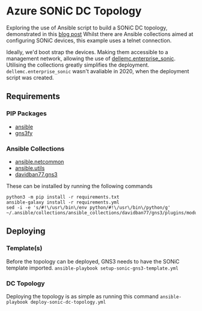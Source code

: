 # Azure SONiC DC Topology
Exploring the use of Ansible script to build a SONiC DC topology, demonstrated in this [blog post](https://plvision.eu/blog/sdn/sonic-network-os-configuration)
Whilst there are Ansible collections aimed at configuring SONiC devices, this example uses a telnet connection.

Ideally, we'd boot strap the devices. Making them accessible to a management network, allowing the use of [dellemc.enterprise_sonic](https://galaxy.ansible.com/dellemc/enterprise_sonic).
Utilising the collections greatly simplifies the deployment. `dellemc.enterprise_sonic` wasn't avaliable in 2020, when the deployment script was created.

## Requirements

### PIP Packages
  * [ansible](https://pypi.org/project/ansible/)
  * [gns3fy](https://pypi.org/project/gns3fy/)


### Ansible Collections
  * [ansible.netcommon](https://galaxy.ansible.com/ui/repo/published/ansible/netcommon/docs/)
  * [ansible.utils](https://galaxy.ansible.com/ui/repo/published/ansible/utils/docs/)
  * [davidban77.gns3](https://galaxy.ansible.com/ui/repo/published/davidban77/gns3/docs/)

These can be installed by running the following commands
```
python3 -m pip install -r requirements.txt
ansible-galaxy install -r requirements.yml
sed -i -e 's/#!\/usr\/bin\/env python/#!\/usr\/bin\/python/g' ~/.ansible/collections/ansible_collections/davidban77/gns3/plugins/modules/*.py

```

## Deploying
### Template(s)
Before the topology can be deployed, GNS3 needs to have the SONiC template imported.
`ansible-playbook setup-sonic-gns3-template.yml`

### DC Topology
Deploying the topology is as simple as running this command
`ansible-playbook deploy-sonic-dc-topology.yml`

